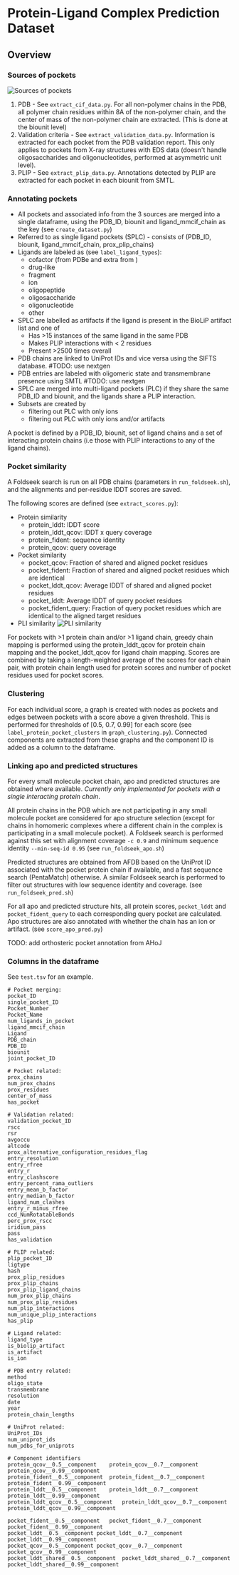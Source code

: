 # Protein-Ligand Complex Prediction Dataset

## Overview

### Sources of pockets
![Sources of pockets](./figures/dataset_1.png)

1. PDB - See `extract_cif_data.py`. For all non-polymer chains in the PDB, all polymer chain residues within 8A of the non-polymer chain, and the center of mass of the non-polymer chain are extracted. (This is done at the biounit level)
2. Validation criteria - See `extract_validation_data.py`. Information is extracted for each pocket from the PDB validation report. This only applies to pockets from X-ray structures with EDS data (doesn't handle oligosaccharides and oligonucleotides, performed at asymmetric unit level).
3. PLIP - See `extract_plip_data.py`. Annotations detected by PLIP are extracted for each pocket in each biounit from SMTL.

### Annotating pockets
- All pockets and associated info from the 3 sources are merged into a single dataframe, using the PDB_ID, biounit and ligand_mmcif_chain as the key (see `create_dataset.py`)
- Referred to as single ligand pockets (SPLC) - consists of (PDB_ID, biounit, ligand_mmcif_chain, prox_plip_chains)
- Ligands are labeled as (see `label_ligand_types`):
    - cofactor (from PDBe and extra from )
    - drug-like
    - fragment
    - ion
    - oligopeptide
    - oligosaccharide
    - oligonucleotide
    - other
- SPLC are labelled as artifacts if the ligand is present in the BioLiP artifact list and one of
    - Has >15 instances of the same ligand in the same PDB
    - Makes PLIP interactions with < 2 residues
    - Present >2500 times overall
- PDB chains are linked to UniProt IDs and vice versa using the SIFTS database. #TODO: use nextgen
- PDB entries are labeled with oligomeric state and transmembrane presence using SMTL #TODO: use nextgen
- SPLC are merged into multi-ligand pockets (PLC) if they share the same PDB_ID and biounit, and the ligands share a PLIP interaction.
- Subsets are created by
    - filtering out PLC with only ions
    - filtering out PLC with only ions and/or artifacts

A pocket is defined by a PDB_ID, biounit, set of ligand chains and a set of interacting protein chains (i.e those with PLIP interactions to any of the ligand chains).

### Pocket similarity

A Foldseek search is run on all PDB chains (parameters in `run_foldseek.sh`), and the alignments and per-residue lDDT scores are saved.

The following scores are defined (see `extract_scores.py`):
- Protein similarity
    - protein_lddt: lDDT score
    - protein_lddt_qcov: lDDT x query coverage
    - protein_fident: sequence identity
    - protein_qcov: query coverage
- Pocket similarity
    - pocket_qcov: Fraction of shared and aligned pocket residues
    - pocket_fident: Fraction of shared and aligned pocket residues which are identical
    - pocket_lddt_qcov: Average lDDT of shared and aligned pocket residues
    - pocket_lddt: Average lDDT of query pocket residues
    - pocket_fident_query: Fraction of query pocket residues which are identical to the aligned target residues
- PLI similarity
![PLI similarity](./figures/pli_similarity.png)

For pockets with >1 protein chain and/or >1 ligand chain, greedy chain mapping is performed using the protein_lddt_qcov for protein chain mapping and the pocket_lddt_qcov for ligand chain mapping. Scores are combined by taking a length-weighted average of the scores for each chain pair, with protein chain length used for protein scores and number of pocket residues used for pocket scores.

### Clustering

For each individual score, a graph is created with nodes as pockets and edges between pockets with a score above a given threshold. This is performed for thresholds of [0.5, 0.7, 0.99] for each score (see `label_protein_pocket_clusters` in `graph_clustering.py`). Connected components are extracted from these graphs and the component ID is added as a column to the dataframe.

### Linking apo and predicted structures
For every small molecule pocket chain, apo and predicted structures are obtained where available. *Currently only implemented for pockets with a single interacting protein chain*.

All protein chains in the PDB which are not participating in any small molecule pocket are considered for apo structure selection (except for chains in homomeric complexes where a different chain in the complex is participating in a small molecule pocket). A Foldseek search is performed against this set with alignment coverage `-c 0.9` and minimum sequence identity `--min-seq-id 0.95` (see `run_foldseek_apo.sh`)

Predicted structures are obtained from AFDB based on the UniProt ID associated with the pocket protein chain if available, and a fast sequence search (PentaMatch) otherwise. A similar Foldseek search is performed to filter out structures with low sequence identity and coverage. (see `run_foldseek_pred.sh`)

For all apo and predicted structure hits, all protein scores, `pocket_lddt` and `pocket_fident_query` to each corresponding query pocket are calculated. Apo structures are also annotated with whether the chain has an ion or artifact. (see `score_apo_pred.py`)

TODO: add orthosteric pocket annotation from AHoJ

### Columns in the dataframe

See `test.tsv` for an example.
```
# Pocket merging:
pocket_ID
single_pocket_ID			
Pocket_Number	
Pocket_Name	
num_ligands_in_pocket		
ligand_mmcif_chain	
Ligand	
PDB_chain	
PDB_ID				
biounit
joint_pocket_ID	

# Pocket related:
prox_chains	
num_prox_chains	
prox_residues	
center_of_mass
has_pocket

# Validation related:
validation_pocket_ID	
rscc	
rsr	
avgoccu	
altcode	
prox_alternative_configuration_residues_flag	
entry_resolution	
entry_rfree	
entry_r	
entry_clashscore	
entry_percent_rama_outliers	
entry_mean_b_factor	
entry_median_b_factor	
ligand_num_clashes	
entry_r_minus_rfree	
ccd_NumRotatableBonds	
perc_prox_rscc	
iridium_pass	
pass
has_validation

# PLIP related:
plip_pocket_ID	
ligtype
hash
prox_plip_residues
prox_plip_chains	
prox_plip_ligand_chains	
num_prox_plip_chains	
num_prox_plip_residues
num_plip_interactions	
num_unique_plip_interactions
has_plip		

# Ligand related:
ligand_type	
is_biolip_artifact	
is_artifact	
is_ion

# PDB entry related:
method	
oligo_state	
transmembrane	
resolution	
date	
year
protein_chain_lengths

# UniProt related:
UniProt_IDs	
num_uniprot_ids	
num_pdbs_for_uniprots	

# Component identifiers
protein_qcov__0.5__component	protein_qcov__0.7__component	protein_qcov__0.99__component	
protein_fident__0.5__component	protein_fident__0.7__component	protein_fident__0.99__component	
protein_lddt__0.5__component	protein_lddt__0.7__component	protein_lddt__0.99__component	
protein_lddt_qcov__0.5__component	protein_lddt_qcov__0.7__component	protein_lddt_qcov__0.99__component	

pocket_fident__0.5__component	pocket_fident__0.7__component	pocket_fident__0.99__component
pocket_lddt__0.5__component	pocket_lddt__0.7__component	pocket_lddt__0.99__component	
pocket_qcov__0.5__component	pocket_qcov__0.7__component	pocket_qcov__0.99__component	
pocket_lddt_shared__0.5__component	pocket_lddt_shared__0.7__component	pocket_lddt_shared__0.99__component	


```
